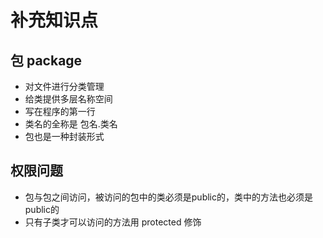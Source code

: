 # 补充知识点

## 包 package
- 对文件进行分类管理
- 给类提供多层名称空间
- 写在程序的第一行
- 类名的全称是 包名.类名
- 包也是一种封装形式

## 权限问题
- 包与包之间访问，被访问的包中的类必须是public的，类中的方法也必须是public的
- 只有子类才可以访问的方法用 protected 修饰